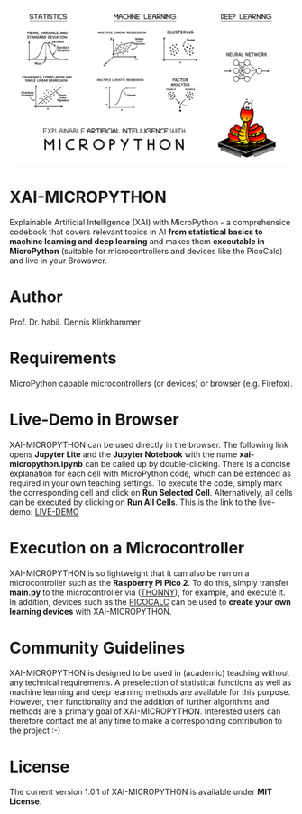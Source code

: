 ![title](images/xai_micropython.png)

# XAI-MICROPYTHON
Explainable Artificial Intelligence (XAI) with MicroPython - a comprehensice codebook that covers relevant topics in AI **from statistical basics to machine learning and deep learning** and makes them **executable in MicroPython** (suitable for microcontrollers and devices like the PicoCalc) and live in your Browswer.

# Author
Prof. Dr. habil. Dennis Klinkhammer

# Requirements
MicroPython capable microcontrollers (or devices) or browser (e.g. Firefox).

# Live-Demo in Browser
XAI-MICROPYTHON can be used directly in the browser. The following link opens **Jupyter Lite** and the **Jupyter Notebook** with the name **xai-micropython.ipynb** can be called up by double-clicking. There is a concise explanation for each cell with MicroPython code, which can be extended as required in your own teaching settings. To execute the code, simply mark the corresponding cell and click on **Run Selected Cell**. Alternatively, all cells can be executed by clicking on **Run All Cells**. This is the link to the live-demo: [LIVE-DEMO](https://statistical-thinking.github.io/xai-micropython)

# Execution on a Microcontroller
XAI-MICROPYTHON is so lightweight that it can also be run on a microcontroller such as the **Raspberry Pi Pico 2**. To do this, simply transfer **main.py** to the microcontroller via ([THONNY](https://thonny.org/)), for example, and execute it. In addition, devices such as the [PICOCALC](https://www.clockworkpi.com/picocalc) can be used to **create your own learning devices** with XAI-MICROPYTHON. 

# Community Guidelines
XAI-MICROPYTHON is designed to be used in (academic) teaching without any technical requirements. A preselection of statistical functions as well as machine learning and deep learning methods are available for this purpose. However, their functionality and the addition of further algorithms and methods are a primary goal of XAI-MICROPYTHON. Interested users can therefore contact me at any time to make a corresponding contribution to the project :-)

# License
The current version 1.0.1 of XAI-MICROPYTHON is available under **MIT License**.
